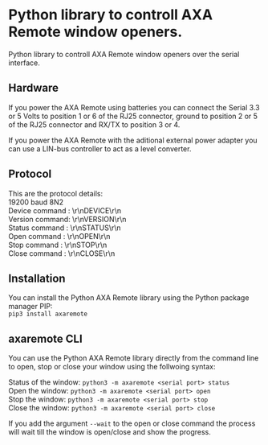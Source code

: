 # Python library to controll AXA Remote window openers.
Python library to controll AXA Remote window openers over the serial
interface.

## Hardware
If you power the AXA Remote using batteries you can connect the Serial 3.3 or
5 Volts to position 1 or 6 of the RJ25 connector, ground to position 2 or 5 of
the RJ25 connector and RX/TX to position 3 or 4. 
 
If you power the AXA Remote with the aditional external power adapter you can
use a LIN-bus controller to act as a level converter.

## Protocol
This are the protocol details:\
19200 baud 8N2\
Device command : \r\nDEVICE\r\n\
Version command: \r\nVERSION\r\n\
Status command : \r\nSTATUS\r\n\
Open command   : \r\nOPEN\r\n\
Stop command   : \r\nSTOP\r\n\
Close command  : \r\nCLOSE\r\n

## Installation
You can install the Python AXA Remote library using the Python package manager
PIP:\
`pip3 install axaremote`

## axaremote CLI
You can use the Python AXA Remote library directly from the command line to
open, stop or close your window using the follwoing syntax:

Status of the window: `python3 -m axaremote <serial port> status`\
Open the window: `python3 -m axaremote <serial port> open`\
Stop the window: `python3 -m axaremote <serial port> stop`\
Close the window: `python3 -m axaremote <serial port> close`

If you add the argument `--wait` to the open or close command the process will
wait till the window is open/close and show the progress.